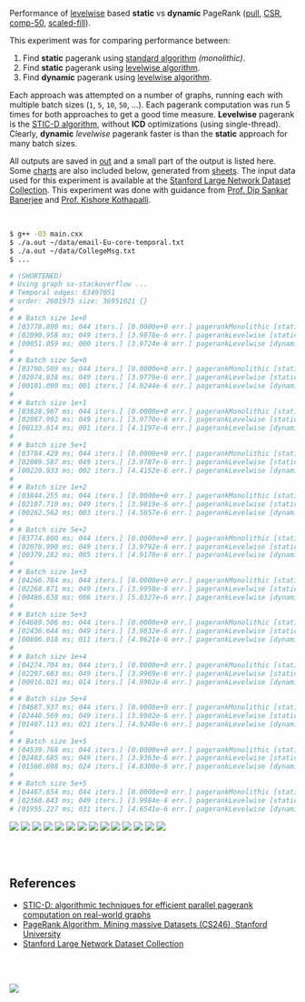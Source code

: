 Performance of [levelwise] based **static** vs **dynamic** PageRank ([pull],
[CSR], [comp-50], [scaled-fill]).

This experiment was for comparing performance between:
1. Find **static** pagerank using [standard algorithm] *(monolithic)*.
2. Find **static** pagerank using [levelwise algorithm].
3. Find **dynamic** pagerank using [levelwise algorithm].

Each approach was attempted on a number of graphs, running each with multiple
batch sizes (`1`, `5`, `10`, `50`, ...). Each pagerank computation was run 5
times for both approaches to get a good time measure. **Levelwise** pagerank
is the [STIC-D algorithm], without **ICD** optimizations (using single-thread).
Clearly, **dynamic** *levelwise* pagerank faster is than the **static**
approach for many batch sizes.

All outputs are saved in [out](out/) and a small part of the output is listed
here. Some [charts] are also included below, generated from [sheets]. The input
data used for this experiment is available at the
[Stanford Large Network Dataset Collection]. This experiment was done with
guidance from [Prof. Dip Sankar Banerjee] and [Prof. Kishore Kothapalli].

<br>

```bash
$ g++ -O3 main.cxx
$ ./a.out ~/data/email-Eu-core-temporal.txt
$ ./a.out ~/data/CollegeMsg.txt
$ ...

# (SHORTENED)
# Using graph sx-stackoverflow ...
# Temporal edges: 63497051
# order: 2601975 size: 36951021 {}
#
# # Batch size 1e+0
# [03778.890 ms; 044 iters.] [0.0000e+0 err.] pagerankMonolithic [static]
# [02090.958 ms; 049 iters.] [3.9878e-6 err.] pagerankLevelwise [static]
# [00051.059 ms; 000 iters.] [3.9724e-6 err.] pagerankLevelwise [dynamic]
#
# # Batch size 5e+0
# [03790.509 ms; 044 iters.] [0.0000e+0 err.] pagerankMonolithic [static]
# [02074.838 ms; 049 iters.] [3.9779e-6 err.] pagerankLevelwise [static]
# [00101.090 ms; 001 iters.] [4.0244e-6 err.] pagerankLevelwise [dynamic]
#
# # Batch size 1e+1
# [03828.967 ms; 044 iters.] [0.0000e+0 err.] pagerankMonolithic [static]
# [02087.992 ms; 049 iters.] [3.9770e-6 err.] pagerankLevelwise [static]
# [00133.614 ms; 001 iters.] [4.1197e-6 err.] pagerankLevelwise [dynamic]
#
# # Batch size 5e+1
# [03784.429 ms; 044 iters.] [0.0000e+0 err.] pagerankMonolithic [static]
# [02089.587 ms; 049 iters.] [3.9787e-6 err.] pagerankLevelwise [static]
# [00220.933 ms; 002 iters.] [4.4152e-6 err.] pagerankLevelwise [dynamic]
#
# # Batch size 1e+2
# [03844.255 ms; 044 iters.] [0.0000e+0 err.] pagerankMonolithic [static]
# [02107.710 ms; 049 iters.] [3.9819e-6 err.] pagerankLevelwise [static]
# [00262.562 ms; 003 iters.] [4.5857e-6 err.] pagerankLevelwise [dynamic]
#
# # Batch size 5e+2
# [03774.800 ms; 044 iters.] [0.0000e+0 err.] pagerankMonolithic [static]
# [02070.990 ms; 049 iters.] [3.9792e-6 err.] pagerankLevelwise [static]
# [00379.282 ms; 005 iters.] [4.9178e-6 err.] pagerankLevelwise [dynamic]
#
# # Batch size 1e+3
# [04266.784 ms; 044 iters.] [0.0000e+0 err.] pagerankMonolithic [static]
# [02268.871 ms; 049 iters.] [3.9950e-6 err.] pagerankLevelwise [static]
# [00486.638 ms; 006 iters.] [5.0327e-6 err.] pagerankLevelwise [dynamic]
#
# # Batch size 5e+3
# [04689.506 ms; 044 iters.] [0.0000e+0 err.] pagerankMonolithic [static]
# [02436.644 ms; 049 iters.] [3.9832e-6 err.] pagerankLevelwise [static]
# [00806.018 ms; 011 iters.] [4.9621e-6 err.] pagerankLevelwise [dynamic]
#
# # Batch size 1e+4
# [04274.704 ms; 044 iters.] [0.0000e+0 err.] pagerankMonolithic [static]
# [02297.683 ms; 049 iters.] [3.9969e-6 err.] pagerankLevelwise [static]
# [00916.021 ms; 014 iters.] [4.9902e-6 err.] pagerankLevelwise [dynamic]
#
# # Batch size 5e+4
# [04687.937 ms; 044 iters.] [0.0000e+0 err.] pagerankMonolithic [static]
# [02440.569 ms; 049 iters.] [3.9902e-6 err.] pagerankLevelwise [static]
# [01407.113 ms; 021 iters.] [4.9240e-6 err.] pagerankLevelwise [dynamic]
#
# # Batch size 1e+5
# [04539.768 ms; 044 iters.] [0.0000e+0 err.] pagerankMonolithic [static]
# [02403.685 ms; 049 iters.] [3.9363e-6 err.] pagerankLevelwise [static]
# [01566.698 ms; 024 iters.] [4.8300e-6 err.] pagerankLevelwise [dynamic]
#
# # Batch size 5e+5
# [04467.654 ms; 044 iters.] [0.0000e+0 err.] pagerankMonolithic [static]
# [02360.843 ms; 049 iters.] [3.9984e-6 err.] pagerankLevelwise [static]
# [01955.227 ms; 031 iters.] [4.6541e-6 err.] pagerankLevelwise [dynamic]
```

[![](https://i.imgur.com/J7EJ7g4.gif)][sheets]
[![](https://i.imgur.com/cMSMbSZ.gif)][sheets]
[![](https://i.imgur.com/RQVbFi9.gif)][sheets]
[![](https://i.imgur.com/UENUt6J.gif)][sheets]
[![](https://i.imgur.com/JPt5IZQ.gif)][sheets]
[![](https://i.imgur.com/ODME87P.gif)][sheets]
[![](https://i.imgur.com/7rYF21F.gif)][sheets]
[![](https://i.imgur.com/N6rAgzg.gif)][sheets]
[![](https://i.imgur.com/aKwa3Iy.gif)][sheets]
[![](https://i.imgur.com/kpCf9il.gif)][sheets]
[![](https://i.imgur.com/3s999ST.gif)][sheets]
[![](https://i.imgur.com/P737MqX.gif)][sheets]
[![](https://i.imgur.com/89GNw7a.gif)][sheets]
[![](https://i.imgur.com/LyYRrLu.gif)][sheets]

<br>
<br>


## References

- [STIC-D: algorithmic techniques for efficient parallel pagerank computation on real-world graphs][STIC-D algorithm]
- [PageRank Algorithm, Mining massive Datasets (CS246), Stanford University](https://www.youtube.com/watch?v=ke9g8hB0MEo)
- [Stanford Large Network Dataset Collection]

<br>
<br>

[![](https://i.imgur.com/cL6ZNtU.jpg)](https://www.youtube.com/watch?v=xEfsE8H6sok)

[Prof. Dip Sankar Banerjee]: https://sites.google.com/site/dipsankarban/
[Prof. Kishore Kothapalli]: https://cstar.iiit.ac.in/~kkishore/
[STIC-D algorithm]: https://www.slideshare.net/SubhajitSahu/sticd-algorithmic-techniques-for-efficient-parallel-pagerank-computation-on-realworld-graphs
[Stanford Large Network Dataset Collection]: http://snap.stanford.edu/data/index.html
[levelwise]: https://github.com/puzzlef/pagerank-monolithic-vs-levelwise
[levelwise algorithm]: https://github.com/puzzlef/pagerank-monolithic-vs-levelwise
[standard algorithm]: https://github.com/puzzlef/pagerank-monolithic-vs-levelwise
[pull]: https://github.com/puzzlef/pagerank-push-vs-pull
[CSR]: https://github.com/puzzlef/pagerank-class-vs-csr
[comp-50]: https://github.com/puzzlef/pagerank-levelwise-openmp-adjust-component-size
[scaled-fill]: https://github.com/puzzlef/pagerank-dynamic-adjust-ranks
[charts]: https://photos.app.goo.gl/1XqKzvtL73xN8Tro6
[sheets]: https://docs.google.com/spreadsheets/d/1azuAqSPU2RP8Z8wVxNSbW5AJuq1jQmZVo9fA90rf-_s/edit?usp=sharing
